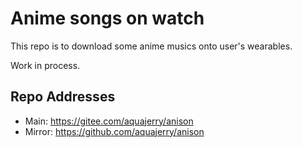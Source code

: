 # Anime songs on watch

This repo is to download some anime musics onto user's wearables.

Work in process.

## Repo Addresses

- Main: https://gitee.com/aquajerry/anison
- Mirror: https://github.com/aquajerry/anison
